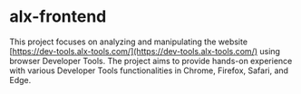 # alx-frontend
This project focuses on analyzing and manipulating the website [https://dev-tools.alx-tools.com/](https://dev-tools.alx-tools.com/) using browser Developer Tools. The project aims to provide hands-on experience with various Developer Tools functionalities in Chrome, Firefox, Safari, and Edge.
